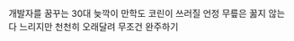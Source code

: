<font size=3> 개발자를 꿈꾸는 </font>
<font size=3> 30대 늦깍이 만학도 코린이 </font>
<font size=3> 쓰러질 언정 무릎은 꿇지 않는다 </font>
<font size=3> 느리지만 천천히 오래달려 무조건 완주하기 </font>

